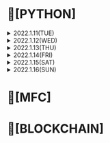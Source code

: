 # 📌[PYTHON]

<details>

<summary> 2022.1.11(TUE)</summary>
<div markdown="1">
 
## 📝 변수, 표현식 및 코드 + 실습
 
### 1. 변수
 - 변수는 이름이 주어진 메모리로 변수 이름을 통해 데이터를 저장하고 검색 가능
 - 프로그래머가 변수 이름을 지정
 - 대입문을 통해 변수값을 변경 가능 
 
### 2. 상수
 - 값이 변하지 않아서 숫자, 글자, 문자열과 같은 고정 값을 "상수"라고 함
 - 숫자 상수
 - 문자열 상수는 작은따옴표나 (') 큰따옴표(") 표시
 
### 3. 자료형 
 - 파이썬에서 변수, 문자, 상수라는 "자료형"이 있음
 - 파이썬은 정수와 문자열의 차이를 앎
 - 예를 들어 "+"는 숫자를 "덧셈"하고 문자열을 "연결"
 
 - 파이썬은 "자료형"을 구분
 - 어떤 연산은 금지되어 있음
 - 예를 들어 문자열에 1을 더할 수 없음
 - type() 함수를 써서 자료형을 알 수 있음
 
 - 자료형 변환  
 1. int()
 2. float()

 ### 4. 사용자 입력
 - input() 함수로 멈추고 사용자의 입력값을 받을 수 있음
 - input() 함수는 문자열을 반환
 
 ![image](https://user-images.githubusercontent.com/97418768/148961698-508721bd-690b-44d4-8e1c-c831df9af5e5.png)

 
### 5. 숫자 표현식

| 연산자 | 연산 |  
| :---: | :----: |
| + | 더하기 |    
| - | 빼기 |    
| * | 곱하기 |
| / | 나누기 |
| ** | 거듭제곱 |
| % | 나머지 |

### 6. 실습 
 ![image](https://user-images.githubusercontent.com/97418768/149092415-c7fb3715-5926-49dc-92e1-9b71bc20b130.png)
 ``` PYTHON
 hours=int(input('Enter Hours: '))
 rate=float(input('Enter Rate: '))
 pay=(hours)*(rate)
 print('Pay:',pay)
 ```
</div>
</details>

 
<details>
<summary> 2022.1.12(WED)</summary>
<div markdown="1">

## 📝조건문 실행, 함수 + 실습
 
### 1. 조건문 실행
##### <h4> 1-1 조건문(if else)
 - 비교 연산자
 
| 연산자 | 의미 |    
| :---: | :----: |    
| > | x가 y보다 클 때 True, 그 외에는 False |    
| < | x가 y보다 작을 때 True, 그 외에는 False |
| >= | x가 y보다 크거나 같을 때 True, 그 외에는 False |
| <= | x가 y보다 작거나 같을 때 True, 그 외에는 False |
| == | x와 y가 같을 때 True, 그 외에는 False |
| != | x와 y가 다를 때 True, 그 외에는 False |

- 단일 if문
``` PYTHON
x=5
if x<10:
    print("Smaller")
 ```
 - if else문
``` PYTHON
x=11
if x<10:
   print("Smaller")
else:
   print("Bigger")
 ```
##### <h4> 1-2 조건문(elif)과 예외처리(try,except)
 - 다중 분기(if-elif-else)
 ``` PYTHON
x=21
if x<2:
    print("Small")
elif x<10:
    print("Medium")
else:
    print("Big")
 ```
 - try / except
``` PYTHON
astr='Hello Bob'
try:
    istr=int(astr)
except:
    istr= -1
print('First',istr)

astr='123'
try:
    istr=int(astr)
except:
    istr= -1
print('Second',istr)
 ```
 
##### <h4> 1-3 조건문 실행 실습           
 - 실습1
           
![image](https://user-images.githubusercontent.com/97418768/149092326-c2aba6d3-2520-4049-9ddd-4d4f0b971298.png)
``` PYTHON
hours=input("Enter Hours: ")
rate=input("Enter Rate: ")
if(int(hours)>40):
    pay=40*float(rate)+(float(hours)-40)*15
else:
    pay=float(hours)*float(rate)
print("Pay: ",pay)
 ```
 
 - 실습2
 
 ![image](https://user-images.githubusercontent.com/97418768/149092345-b7e60e42-321f-4a32-92c2-33b0e6f1ab74.png)
``` PYTHON
hours=input("Enter Hours: ")
rate=input("Enter Rate: ")
try:
    hours_f=float(hours)
    rate_f=float(rate)
except:
    print('Error, please enter numeric input')
    quit()

if(hours_f>40):
    pay=40*rate_f+(hours_f-40)*15
else:
    pay=hours_f*rate_f
print("Pay: ",pay)
 ```
### 2. 함수
 - 함수는 반복적으로 호출해야하는 코드의 묶음을 하나의 블럭으로 만들어 이름을 붙여 재사용률을 높인 "코드의 묶음"
##### <h4> 2-1 내장함수
 ex) print(), input(), type(), float(), int()...
 
##### <h4> 2-2 사용자 정의함수
 - 인자를 입력 받고, 계산을 하고, 결과를 반환하는 재사용 가능한 코드
 - 함수를 정의할 때 def 예약어 이용
 - 함수 이름, 괄호 그리고 인자를 이용해 함수 호출
1. 인자(Argument)
 - 인자란 함수를 호출할 때 전달하는 값
2. 매개변수(Parameters)
 - 함수가 정의된 곳에서 변수처럼 사용
``` PYTHON
def greeting(lang):
    print(lang)
greeting("Hello Word")
 ```
3. 반환값(Return Value)
``` PYTHON
def greeting():
    return "Hello"
print(greeting(),"Connect")
print(greeting(),"Python")
 ```
4. Multiple 매개변수 / 인자
``` PYTHON
def add(left,right):
    return left+right
 
print(add(1,2))
 ```
##### <h4> 2-3 함수 실습
![image](https://user-images.githubusercontent.com/97418768/149092101-fb90dd42-34d0-4d60-887f-67dc10f56e8b.png)
``` PYTHON
def computepay(h,r):
    if(h>40):
        return 40*r+(h-40)*15
    else:
        return h*r

hours=input('Enter Hour:')
rate=input('Enter Rate:')

hour_f=float(hours)
rate_f=float(rate)

print("Pay: ",computepay(hour_f,rate_f))
 ```
</div>
</details>

<details>
<summary> 2022.1.13(THU)</summary>
<div markdown="1">    

 
## 📝연산자/조건문/반복문1 + 백준문제 풀이    
 ### 1. 연산자
 - 연산식은 연산자를 통해 하나의 값을 산출한다.
 - 피 연산자의 수의 따라 단항 연산자, 이항연산자, 삼항 연산자로 구분되어진다.
 - 연산자 종류1
 
 | 연산자 종류 | 연산자 | 피연산자수 | 설명 |   
 | :---: | :----: | :----: | :----: |  
 | 산술연산 | +,-,*,/,% | 이항 | 사칙연산 및 계산 |
 | 부호 | +,- | 단항 | 정수, 실수 타입에 부호 |
 | 문자열 | + | 이항 | 문자형 변수 2개를 연결시킴 |
 | 대입 연산 | =,+= ,-=, *=, <<= ...etc | 이항 | 우변의 값을 좌변 변수에 대입 |
 | 증감 연산 | ++, -- | 단항 | 1만큼 증가/ 감소 |
 | 비교 연산 | ==, !=, <, >, <= ..etc | 이항 | 좌 우변 값 비교 |
 | 논리 연산 | !, &, ||, &&| 이항,단항 | 논리적 NOT, AND, OR 연산 |
 | 조건 연산 | (조건식)? A : B | 삼항 | 조건식에 따라 참일경우 A, 거짓이면 B |
 | 비트 | ~,&,^ | 단항, 이항 | 비트식 NOT, AND, OR 연산 |
 | 비트 쉬프트 | >>,<<,>>> | 이항 | 비트를 좌 or 우측으로 이동 |
 
 - 연산 우선순위  
 1. 단항 - 이항 - 삼항 순으로 우선운위 갖는다.
 2. 산술 - 비교, 논리 - 대입 연산자 순으로 우선순위 갖는다.
 ### 2. 조건문
 - 프로그래밍할 때 일어 날 수 있는 상황조건을 판단해서 그 상황에 맞게 처리하는것이 조건문이다. 
 
 ##### <h4> 2-1 if문
 - if(조건문)에 사용한 조건문으로 참과 거짓을 판단한다.
 - else if 를 사용하여 다중조건 판단을 가능하게 한다. 
 - if 와 else if 조건을 충족 못하는 조건들은 else 문장으로 수행된다.
 
 
 ##### <h4> 2-2 switch/case문
 - 입력변수의 값과 일치하는 case 입력값에 따라 해당 case 문에 속한 문장이 실행된다. case 문장안에 break 문장을 통해 case 문장 실행 뒤 switch 문을 빠져 나간다.
 - 입력값이 정형화 되어있는 경우에는 switch/case 문장을 사용하는것이 편리하다. 
 
 ### 3. 백준문제 풀이
 - if 문 백준 5문제
 
 ![백준_if문](https://user-images.githubusercontent.com/42793489/148174171-5dd8016e-bf28-4cda-a71d-c2da6c8118f7.PNG)

 
 - while 문 백준 3문제
 
 ![백준_while문](https://user-images.githubusercontent.com/42793489/148174178-8cbb3950-6702-42c3-bbcb-43e578a23643.PNG)

</div>
</details>
 
 
<details>
<summary> 2022.1.14(FRI)</summary>
<div markdown="1">  
 
 ## 📝연산자/조건문/반복문2 + 백준문제 풀이 
 ### 1. 반복문
 ##### <h4> 1-1 while 문
 - 조건이 참인 동안 while문 아래의 문장을 반복하여 수행한다. 
 - while문 강제로 멈춰야 하는경우 break 호출하여 while 문 빠져 나가게 한다.
 - while 문 조건문으로 돌아가기 위해 continue 를 호출하여 다시 while문으로 돌아간다.
 
 ##### <h4> 1-2 for 문
 - 세미콜론(;)으로 구분을 한다. 
 - while문과 동일하게 continue를 사용해서 for 문 처음으로 돌아가서 사용이 가능하다. 
 
  ### 2. 백준 for문 문제풀이
 
 ![백준_for문](https://user-images.githubusercontent.com/42793489/148317500-8c39860d-2a55-4042-85b5-ea51ab1856c5.PNG)

 </div>
</details>
 
<details>
<summary> 2022.1.15(SAT)</summary>
<div markdown="1">  
 
 ## 📝객체지향 프로그래밍, 클래스와 인스턴스 개념 알아보고 실습하기
 ### 1. 객체지향 프로그래밍 
 - C언어처럼 실행하고자 하는 절차를 정하고, 절차대로 프로그래밍 하는 방법을 절차지향 프로그래밍이라고 한다. 그러나. 현실에서는 단순히 일련의 행위가 아니라 각 물체 간의 관계, 상호작용 등 훨씬 복잡하게 구성되어 있다.
 - 객체 지향 프로그래밍은 절차 지향 프로그래밍의 이러한 단점을 극복하고 물체를 객체로 표현하고, 관계, 상호 작용을 프로그램으로 나타낸다.
 - 자판기를 객체 지향 프로그램으로 구현하면, 관련 물체들을 객체로 추출하고, 이들의 상호작용에 필요한 함수(메소드)와 변수(필드)를 설계를 및 구현한다.
 
 ### 2. 클래스와 인스턴스
 - 클래스는 객체를 만들어 내기 위한 설계 혹은 틀이다.
 - 클래스에 선언된 모양 그대로 생성된 실체가 객체이다. 이러한 연유로 객체를 클래스의 인스턴스라고도 부른다.
 - 하나의 클래스에 여러개의 객체들이 생성될수 있다. 각 객체들은 동일한 속성을 가지고 있지만, 자신만의 고유한 값을 가짐으로 구분된다. 
 
 ### 3. 실습
 
 <details>

<summary> 백준문제 1712번 손익분기점 계산 문제 class 를 이용해서 풀이</summary>
<div markdown="2">
 
 - 소스코드
 
 ![백준_손익분기점_클래스사용_code](https://user-images.githubusercontent.com/42793489/148509965-4e62239e-30f5-4e68-a779-d803c1ef13a8.PNG)

 - 문제풀이 결과 
 
 ![백준_손익분기점_클래스사용](https://user-images.githubusercontent.com/42793489/148510001-6c265268-b73e-44ee-b1d1-a96346804a60.PNG)
 </div>
</details>
 
 <details>

<summary> 백준문제 2292번 벌집 문제 class 를 이용해서 풀이</summary>
<div markdown="2">
 
 - 소스코드
 
![백준_벌집_code](https://user-images.githubusercontent.com/42793489/148516881-8c9ee82a-d531-47c7-8a88-56766f85672b.PNG)


 - 문제풀이 결과 
 
 ![백준_벌집](https://user-images.githubusercontent.com/42793489/148516904-5ace6ae7-b6e2-4b3c-b5f2-a2c7682bc602.PNG)


 </div>
</details>

 </div>
</details>
 
 
  
<details>

<summary> 2022.1.16(SUN) </summary>
<div markdown="1">
 
 ## 📝 상속 / 캡슐화 / 다형성
 
 ### 1. 상속
 - 자식 클래스가 부모 클래스의 기능을 그대로 물려 받을 수 있는 것이 상속이다.
 - 부모 클래스의 private 접근 제한을 갖는 필드 및 메소드는 자식이 물려받을수 없다.
 - 상속 받고자 하는 자식 클래스 옆에 extends 키워드를 붙이고, 상속할 부모 클래스를 작성한다.
 ``` JAVA
 public class parent {};
 public class Child extends parent {}:
 ```
 
 - 상속할 부모는 오직 1명 뿐이다. 다음은 동작하지 않는 코드이다.
 ``` JAVA
 public class parent {};
 public class parent2 {};
 public class Child extends parent, parent2 {}:
 ```
 
 ### 2. 캡슐화
 - 변수와 함수를 하나의 클래스로 묶고 외부에서 쉽게 접근하지 못하도록 하는것 은닉화가 핵심이다. 
 - 외부에서 객체 접근하는데 있어서 정보를 숨기고 객체의 연산을 통해서만 접근가능하게 하는것이다. 
 - 외부에서 특정 객체의 데이터 및 함수를 직접 접근을 막음으로써 변경을 못하게 하고 시스템 확장시 오류를 최소화 할 수 있다는 점에서 은닉화는 장점이 된다. 
 - 캡슐화를 위한 접근 제어자
  ``` JAVA
 public class parent1 {
     private int val1; // 동일한 클래스안에서만 접근이 가능하고, 외부에서는 접근이 불가능하다.
 }; // 다른패키지에서 인스턴스(객체) 생성가능하다.
 private class parent2 {}; //동일한 클래스안에서만 접근이 가능하고,  상속은 안된다.
 protected class parent3 {}; //동일한 패키지 안에서 사용가능하고, 다른 외부 패키지라도 상속받은 클래스에는 접근 가능 
 ```
 ### 3. 다형성 
 - 하나의 객체가 여러 타입을 가질수있는 특징을 다형성이라고한다.
 - JAVA 에서 다형성은 부모 클래스 타입의 참조 변수로 자식 클래스 타입의 인스턴스를 참조할 수 있도록 구현되고 있다.
 - JAVA 에서 부모클래스는 다중상속을 지원하지 않지만, 인터페이스는 더 추상적이기때문에 여러 인터페이스를 상속받는 다중 상속을 지원한다.
 ``` JAVA
 public class child {};
 public class parent {};
 public class child extends parent implements parents1, parents2 {}: // child 객체는 parents 클래스의 객체이면서, parents1, parents2 인터페이스의 객체이기도 하다. 
 ```
</div>
</details>

 </div>
</details>
 
 # 📌[MFC]

 # 📌[BLOCKCHAIN]
